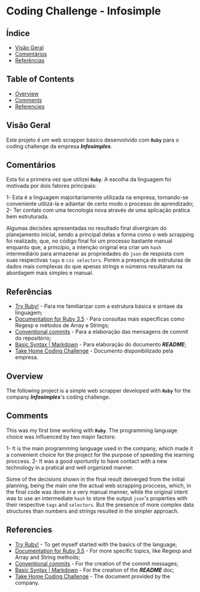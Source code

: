 # Coding Challenge - Infosimple

## Índice

- [Visão Geral](#visão-geral)
- [Comentários](#comentários)
- [Referências](#referências)

## Table of Contents

- [Overview](#overview)
- [Comments](#comments)
- [Referencies](#referencies)

## Visão Geral

Este projeto é um web scrapper básico desenvolvido com **`Ruby`** para o coding challenge da empresa ***Infosimples***.

## Comentários

Esta foi a primeira vez que utilizei **`Ruby`**. A escolha da linguagem foi motivada por dois fatores principais:

1- Esta é a linguagem majoritariamente utilizada na empresa, tornando-se conveniente utilizá-la e adiantar de certo modo o processo de aprendizado;
2- Ter contato com uma tecnologia nova através de uma aplicação prática bem estruturada.

Algumas decisões apresentadas no resultado final divergiram do planejamento inicial, sendo a principal delas a forma como o web scrapping foi realizado, que, no código final foi um processo bastante manual enquanto que, a princípio, a intenção original era criar um `hash` intermediário para armazenar as propriedades do `json` de resposta com suas respectivas `tags` e `css selectors`. Porém a presença de estruturas de dados mais complexas do que apenas strings e números resultaram na abordagem mais simples e manual.

## Referências

- [Try Ruby!](https://try.ruby-lang.org/) \- Para me familiarizar com a estrutura básica e sintaxe da linguagem;
- [Documentation for Ruby 3.5](https://docs.ruby-lang.org/en/master/index.html) \- Para consultas mais específicas como Regexp e métodos de Array e Strings;
- [Conventional commits](https://www.conventionalcommits.org/pt-br/v1.0.0/) \- Para a elaboração das mensagens de commit do repositório;
- [Basic Syntax \| Markdown](https://www.markdownguide.org/basic-syntax/#overview) \- Para elaboração do documento ***README***;
- [Take Home Coding Challenge](https://github.com/PauloPrates-20/coding-challenge-infosimples/blob/main/docs/Take-Home%20Coding%20Challenge.pdf) \- Documento disponibilizado pela empresa.

## Overview

The following project is a simple web scrapper developed with **`Ruby`** for the company ***Infosimples***'s coding challenge.

## Comments

This was my first time working with **`Ruby`**. The programming language choice was influenced by two major factors:

1- It is the main programming language used in the company, which made it a convenient choice for the project for the purpose of speeding the learning proccess.
2- It was a good oportunity to have contact with a new technology in a pratical and well organized manner.

Some of the decisions shown in the final result deiverged from the initial planning, being the main one the actual web scrapping proccess, which, in the final code was done in a very manual manner, while the original intent was to use an intermediate `hash` to store the output `json`'s properties with their respective `tags` and `selectors`. But the presence of more complex data structures than numbers and strings resulted in the simpler approach.

## Referencies

- [Try Ruby!](https://try.ruby-lang.org/) \- To get myself started with the basics of the language;
- [Documentation for Ruby 3.5](https://docs.ruby-lang.org/en/master/index.html) \- For more specific topics, like Regexp and Array and String methods;
- [Conventional commits](https://www.conventionalcommits.org/pt-br/v1.0.0/) \- For the creation of the commit messages;
- [Basic Syntax \| Markdown](https://www.markdownguide.org/basic-syntax/#overview) \- For the creation of the ***README*** doc;
- [Take Home Coding Challenge](https://github.com/PauloPrates-20/coding-challenge-infosimples/blob/main/docs/Take-Home%20Coding%20Challenge.pdf) \- The document provided by the company.
